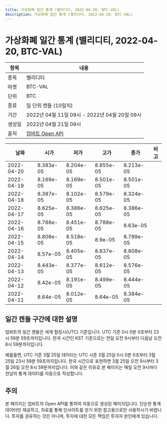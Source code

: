 ```yaml
---
title: 가상화폐 일간 통계 (밸리디티, 2022-04-20, BTC-VAL)
description: 가상화폐 일간 통계 (밸리디티, 2022-04-20, BTC-VAL)
---
```



가상화폐 일간 통계 (밸리디티, 2022-04-20, BTC-VAL)
===

|항목|내용|
|--|--|
|종목|밸리디티|
|마켓|BTC-VAL|
|단위|BTC|
|종류|일 단위 캔들 (10일치)|
|기간|2022년 04월 11일 09시 - 2022년 04월 20일 09시|
|생성일|2022년 04월 21일 09시|
|출처|[업비트 Open API](https://docs.upbit.com)|


|날짜|시가|저가|고가|종가|비고|
|--|--|--|--|--|--|
|2022-04-20|8.383e-05|8.204e-05|8.855e-05|8.213e-05|    |
|2022-04-19|8.169e-05|8.169e-05|8.501e-05|8.501e-05|    |
|2022-04-18|8.387e-05|8.102e-05|8.579e-05|8.324e-05|    |
|2022-04-17|8.625e-05|8.386e-05|8.625e-05|8.386e-05|    |
|2022-04-16|8.788e-05|8.451e-05|8.788e-05|8.63e-05|    |
|2022-04-15|8.808e-05|8.518e-05|8.9e-05|8.789e-05|    |
|2022-04-14|8.57e-05|8.405e-05|8.837e-05|8.808e-05|    |
|2022-04-13|8.443e-05|8.377e-05|8.612e-05|8.576e-05|    |
|2022-04-12|8.42e-05|8.191e-05|8.499e-05|8.444e-05|    |
|2022-04-11|8.64e-05|8.012e-05|8.64e-05|8.384e-05|    |


일간 캔들 구간에 대한 설명
---


업비트의 일간 캔들은 세계 협정시(UTC) 기준입니다. 
UTC 기준 0시 0분 0초부터 23시 59분 59초까지입니다. 
한국 시간인 KST 기준으로는 전일 오전 9시부터 다음날 오전 8시 59분까지입니다. 


예를들면, UTC 기준 3월 25일 데이터는 UTC 시준 3월 25일 0시 0분 0초부터 3월 25일 23시 59분 59초까지입니다. 
한국 시간으로 표현하면 3월 25일 오전 9시부터 3월 26일 오전 8시 59분까지입니다. 
이와 같은 이유로 본 페이지는 매일 오전 9시마다 전날의 통계 데이터를 자동으로 작성합니다. 


주의
---


본 페이지는 업비트의 Open API를 통하여 자동으로 생성된 페이지입니다. 
단순한 통계 데이터만 제공하고, 자료를 통해 인사이트를 얻기 위한 참고용으로만 사용하시기 바랍니다. 
투자를 권유하는 것은 아니며, 투자에 대한 모든 책임은 투자자 본인에게 있습니다. 
